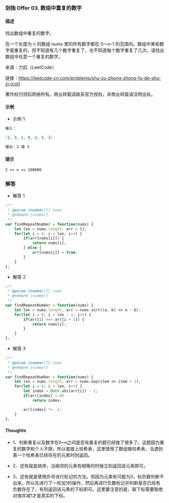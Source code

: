 ### 剑指 Offer 03. 数组中重复的数字

#### 描述

找出数组中重复的数字。


在一个长度为 n 的数组 nums 里的所有数字都在 0～n-1 的范围内。数组中某些数字是重复的，但不知道有几个数字重复了，也不知道每个数字重复了几次。请找出数组中任意一个重复的数字。

来源：力扣（LeetCode）

链接：https://leetcode-cn.com/problems/shu-zu-zhong-zhong-fu-de-shu-zi-lcof/

著作权归领扣网络所有。商业转载请联系官方授权，非商业转载请注明出处。

#### 示例

+ 示例 1:
```md
输入：

[2, 3, 1, 0, 2, 5, 3]

输出：2 或 3 
```


#### 提示
```md
2 <= n <= 100000
```

### 解答

+ 解答 1
```js
/**
 * @param {number[]} nums
 * @return {number}
 */
var findRepeatNumber = function(nums) {
    let len = nums.length, arr = [];
    for(let i = 0; i < len; i++) {
        if(arr[nums[i]]) {
            return nums[i];
        } else {
            arr[nums[i]] = true;
        }
    }
};
```

+ 解答 2
```js
/**
 * @param {number[]} nums
 * @return {number}
 */
var findRepeatNumber = function(nums) {
    let len = nums.length, arr = nums.sort((a, b) => a - b);
    for(let i = 0; i < len - 1; i++) {
        if(arr[i] === arr[i + 1]) {
            return nums[i];
        }
    }
};
```

+ 解答 3
```js
/**
 * @param {number[]} nums
 * @return {number}
 */
var findRepeatNumber = function(nums) {
    let len = nums.length, arr = nums.map(item => item + 1);
    for(let i = 0; i < len; i++) {
        let index = Math.abs(arr[i]) - 1;
        if(arr[index] < 0)
            return index;

        arr[index] *= -1;
    }
};
```

#### Thoughts

+ 1、判断重复以及数字在0~n之间是否有重复的题已经做了很多了。这题因为重复的数字和个人不限，所以直接上哈希表，这里使用了数组做哈希表，当遇到第一个哈希表已经存在的元素时则返回。

+ 2、还有就是排序，当相邻的元素有相等的时候立刻返回该元素即可。

+ 3、还有就是使用负号进行标记的方法。但因为元素有可能为0，标负数判断不出来，所以先进行了一轮加1的操作，然后再进行负数标记并判断是否已经有负数存在了，有则返回该元素的下标即可。这里要注意的是，取下标需要取绝对值并减1才是真实的下标。